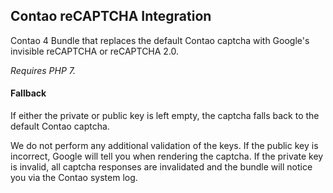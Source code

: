 ## Contao reCAPTCHA Integration
Contao 4 Bundle that replaces the default Contao captcha with Google's invisible reCAPTCHA or reCAPTCHA 2.0.

_Requires PHP 7._
#### Fallback
If either the private or public key is left empty, the captcha falls back to the default Contao captcha. 

We do not perform any additional validation of the keys. If the public key is incorrect, Google will tell you when rendering the captcha. If the private key is invalid, all captcha responses are invalidated and the bundle will notice you via the Contao system log.

